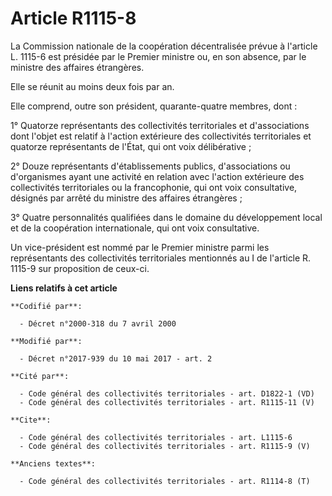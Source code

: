 # Article R1115-8

La Commission nationale de la coopération décentralisée prévue à l'article L. 1115-6 est présidée par le Premier ministre ou,
en son absence, par le ministre des affaires étrangères.

Elle se réunit au moins deux fois par an.

Elle comprend, outre son président, quarante-quatre membres, dont :

1° Quatorze représentants des collectivités territoriales et d'associations dont l'objet est relatif à l'action extérieure
des collectivités territoriales et quatorze représentants de l'État, qui ont voix délibérative ;

2° Douze représentants d'établissements publics, d'associations ou d'organismes ayant une activité en relation avec l'action
extérieure des collectivités territoriales ou la francophonie, qui ont voix consultative, désignés par arrêté du ministre des
affaires étrangères ;

3° Quatre personnalités qualifiées dans le domaine du développement local et de la coopération internationale, qui ont voix
consultative.

Un vice-président est nommé par le Premier ministre parmi les représentants des collectivités territoriales mentionnés au I
de l'article R. 1115-9 sur proposition de ceux-ci.

**Liens relatifs à cet article**

	**Codifié par**:

	  - Décret n°2000-318 du 7 avril 2000

	**Modifié par**:

	  - Décret n°2017-939 du 10 mai 2017 - art. 2

	**Cité par**:

	  - Code général des collectivités territoriales - art. D1822-1 (VD)
	  - Code général des collectivités territoriales - art. R1115-11 (V)

	**Cite**:

	  - Code général des collectivités territoriales - art. L1115-6
	  - Code général des collectivités territoriales - art. R1115-9 (V)

	**Anciens textes**:

	  - Code général des collectivités territoriales - art. R1114-8 (T)
